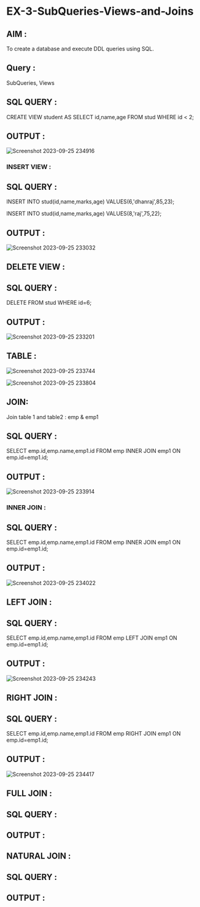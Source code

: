 # EX-3-SubQueries-Views-and-Joins

## AIM :

To create a database and execute DDL queries using SQL.

## Query :

SubQueries, Views 


## SQL QUERY :

 CREATE VIEW student AS SELECT id,name,age FROM stud WHERE id < 2;

 ## OUTPUT :

![Screenshot 2023-09-25 234916](https://github.com/Abrinnisha6/EX-3-SubQueries-Views-and-Joins/assets/118889454/0ba4cc4e-daca-4b10-975e-c7a9edd1c79b)


###  INSERT VIEW :

## SQL QUERY :

INSERT INTO stud(id,name,marks,age) VALUES(6,'dhanraj',85,23);

 INSERT INTO stud(id,name,marks,age) VALUES(8,'raj',75,22);

 ## OUTPUT :

 ![Screenshot 2023-09-25 233032](https://github.com/Abrinnisha6/EX-3-SubQueries-Views-and-Joins/assets/118889454/06fce5c0-8205-440e-a356-2591e3797bcf)

## DELETE VIEW :


## SQL QUERY :

 DELETE FROM stud WHERE id=6;

## OUTPUT :

![Screenshot 2023-09-25 233201](https://github.com/Abrinnisha6/EX-3-SubQueries-Views-and-Joins/assets/118889454/cbc5796e-31b3-4141-90a8-8df73007d96f)



## TABLE :

![Screenshot 2023-09-25 233744](https://github.com/Abrinnisha6/EX-3-SubQueries-Views-and-Joins/assets/118889454/84d3d295-4f6b-4a0d-9a28-9aab2db07abd)


![Screenshot 2023-09-25 233804](https://github.com/Abrinnisha6/EX-3-SubQueries-Views-and-Joins/assets/118889454/599cede0-7819-4056-bf06-4ef032c2801c)


## JOIN:

Join table 1 and table2 : emp & emp1

## SQL QUERY :

 SELECT emp.id,emp.name,emp1.id FROM emp INNER JOIN emp1 ON emp.id=emp1.id;

## OUTPUT :

![Screenshot 2023-09-25 233914](https://github.com/Abrinnisha6/EX-3-SubQueries-Views-and-Joins/assets/118889454/2a683aa2-4129-4e39-9e02-f1d331151496)


### INNER JOIN :

## SQL QUERY :

 SELECT emp.id,emp.name,emp1.id FROM emp INNER JOIN emp1 ON emp.id=emp1.id;

 ## OUTPUT :

 ![Screenshot 2023-09-25 234022](https://github.com/Abrinnisha6/EX-3-SubQueries-Views-and-Joins/assets/118889454/580717de-51ed-46a0-83e3-7695d25e49df)


## LEFT JOIN :

## SQL QUERY :

 SELECT emp.id,emp.name,emp1.id FROM emp LEFT JOIN emp1 ON emp.id=emp1.id;

 ## OUTPUT :

 ![Screenshot 2023-09-25 234243](https://github.com/Abrinnisha6/EX-3-SubQueries-Views-and-Joins/assets/118889454/c5dbdab6-de31-45e9-8137-20cc90b84608)


## RIGHT JOIN :

## SQL QUERY :

SELECT emp.id,emp.name,emp1.id FROM emp RIGHT JOIN emp1 ON emp.id=emp1.id;

## OUTPUT :

![Screenshot 2023-09-25 234417](https://github.com/Abrinnisha6/EX-3-SubQueries-Views-and-Joins/assets/118889454/e6a313cf-b607-4858-b7cb-14de43ac1518)

## FULL JOIN :


## SQL QUERY :

## OUTPUT :

## NATURAL JOIN :

## SQL QUERY :

## OUTPUT :









 
